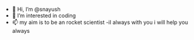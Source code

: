 - 👋 Hi, I’m @snayush
- 👀 I’m interested in coding
- 📫 my aim is to be an rocket scientist
-iI always with you i will help you always

<!---
snayush/snayush is a ✨ special ✨ repository because its `README.md` (this file) appears on your GitHub profile.
You can click the Preview link to take a look at your changes.
--->
